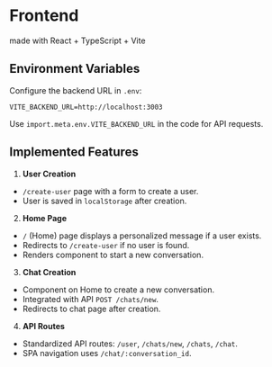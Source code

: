 # Frontend
made with React + TypeScript + Vite

## Environment Variables

Configure the backend URL in `.env`:
```
VITE_BACKEND_URL=http://localhost:3003
```
Use `import.meta.env.VITE_BACKEND_URL` in the code for API requests.


## Implemented Features

1. **User Creation**
  - `/create-user` page with a form to create a user.
  - User is saved in `localStorage` after creation.

2. **Home Page**
  - `/` (Home) page displays a personalized message if a user exists.
  - Redirects to `/create-user` if no user is found.
  - Renders component to start a new conversation.

3. **Chat Creation**
  - Component on Home to create a new conversation.
  - Integrated with API `POST /chats/new`.
  - Redirects to chat page after creation.

4. **API Routes**
  - Standardized API routes: `/user`, `/chats/new`, `/chats`, `/chat`.
  - SPA navigation uses `/chat/:conversation_id`.

